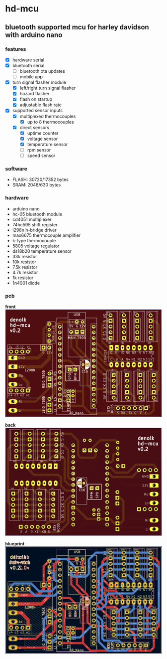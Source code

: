 # hd-mcu

## bluetooth supported mcu for harley davidson with arduino nano

### features

- [x] hardware serial
- [x] bluetooth serial
  - [ ] bluetooth ota updates
  - [ ] mobile app
- [x] turn signal flasher module
  - [x] left/right turn signal flasher
  - [x] hazard flasher
  - [x] flash on startup
  - [x] adjustable flash rate
- [x] supported sensor inputs
  - [x] multiplexed thermocouples
    - [x] up to 8 thermocouples
  - [x] direct sensors
    - [x] uptime counter
    - [x] voltage sensor
    - [x] temperature sensor
    - [ ] rpm sensor
    - [ ] speed sensor

### software

- FLASH: 30720/17352 bytes
- SRAM: 2048/630 bytes

### hardware

- arduino nano
- hc-05 bluetooth module
- cd4051 multiplexer
- 74hc595 shift register
- l298n h-bridge driver
- max6675 thermocouple amplifier
- k-type thermocouple
- 5805 voltage regulator
- ds18b20 temperature sensor
- 33k resistor
- 10k resistor
- 7.5k resistor
- 4.7k resistor
- 1k resistor
- 1n4001 diode

### pcb

**front**
![front](./pcb/pcb-front.png)

**back**
![back](./pcb/pcb-back.png)

**blueprint**
![raw](./pcb/pcb-blueprint.png)
